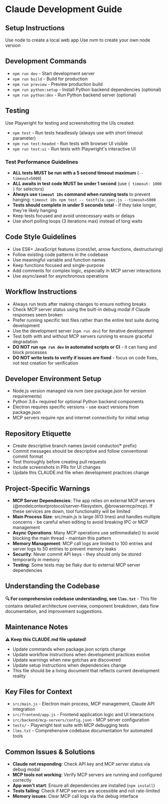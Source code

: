 # Claude Development Guide

## Setup Instructions

Use node to create a local web app
Use nvm to create your own node version

## Development Commands

- `npm run dev` - Start development server
- `npm run build` - Build for production
- `npm run preview` - Preview production build
- `npm run python:setup` - Install Python backend dependencies (optional)
- `npm run python:dev` - Run Python backend server (optional)

## Testing

Use Playwright for testing and screenshotting the UIs created:

- `npm test` - Run tests headlessly (always use with short timeout parameter)
- `npm run test:headed` - Run tests with browser UI visible
- `npm run test:ui` - Run tests with Playwright's interactive UI

### Test Performance Guidelines

- **ALL tests MUST be run with a 5 second timeout maximum** (`--timeout=5000`)
- **ALL awaits in test code MUST be under 1 second** (use `{ timeout: 1000 }` for selectors)
- **Always use `timeout 10s` command when running tests** to prevent hanging: `timeout 10s npm test -- testfile.spec.js --timeout=5000`
- **Tests should complete in under 5 seconds total** - if they take longer, they're likely hanging
- Keep tests focused and avoid unnecessary waits or delays
- Use short polling loops (3 iterations max) instead of long waits

## Code Style Guidelines

- Use ES6+ JavaScript features (const/let, arrow functions, destructuring)
- Follow existing code patterns in the codebase
- Use meaningful variable and function names
- Keep functions focused and single-purpose
- Add comments for complex logic, especially in MCP server interactions
- Use async/await for asynchronous operations

## Workflow Instructions

- Always run tests after making changes to ensure nothing breaks
- Check MCP server status using the built-in debug modal if Claude responses seem broken
- Prefer running specific test files rather than the entire test suite during development
- Use the development server (`npm run dev`) for iterative development
- Test both with and without MCP servers running to ensure graceful degradation
- **DO NOT run `npm run dev` in automated scripts or CI** - it can hang and block processes
- **DO NOT write tests to verify if issues are fixed** - focus on code fixes, not test creation for verification

## Developer Environment Setup

- Node.js version managed via nvm (see package.json for version requirements)
- Python 3.8+ required for optional Python backend components
- Electron requires specific versions - use exact versions from package.json
- MCP servers require npx and internet connectivity for initial setup

## Repository Etiquette

- Create descriptive branch names (avoid conductor/* prefix)
- Commit messages should be descriptive and follow conventional commit format
- Test thoroughly before creating pull requests
- Include screenshots in PRs for UI changes
- Update this CLAUDE.md file when development practices change

## Project-Specific Warnings

- **MCP Server Dependencies**: The app relies on external MCP servers (@modelcontextprotocol/server-filesystem, @browsermcp/mcp). If these services are down, tool functionality will be limited
- **Main Process Size**: src/main.js is large (613 lines) and handles multiple concerns - be careful when editing to avoid breaking IPC or MCP management
- **Async Operations**: Many MCP operations use setImmediate() to avoid blocking the main thread - maintain this pattern
- **Memory Management**: MCP call logs are limited to 100 entries and server logs to 50 entries to prevent memory leaks
- **Security**: Never commit API keys - they should only be stored temporarily in memory
- **Testing**: Some tests may be flaky due to external MCP server dependencies

## Understanding the Codebase

**🔍 For comprehensive codebase understanding, see `llms.txt`** - This file contains detailed architecture overview, component breakdown, data flow documentation, and improvement suggestions.

## Maintenance Notes

**⚠️ Keep this CLAUDE.md file updated!** 
- Update commands when package.json scripts change
- Update workflow instructions when development practices evolve  
- Update warnings when new gotchas are discovered
- Update setup instructions when dependencies change
- This file should be a living document that reflects current development reality

## Key Files for Context

- `src/main.js` - Electron main process, MCP management, Claude API integration
- `src/frontend/app.js` - Frontend application logic and UI interactions
- `src/backend/mcp-servers/config.json` - MCP server configuration
- `tests/` - Playwright test suite with MCP debugging tests
- `llms.txt` - Comprehensive codebase documentation for automated tools

## Common Issues & Solutions

- **Claude not responding**: Check API key and MCP server status via debug modal
- **MCP tools not working**: Verify MCP servers are running and configured correctly
- **App won't start**: Ensure all dependencies are installed (`npm install`)
- **Tests failing**: Check if MCP servers are accessible and not rate-limited
- **Memory issues**: Clear MCP call logs via the debug interface